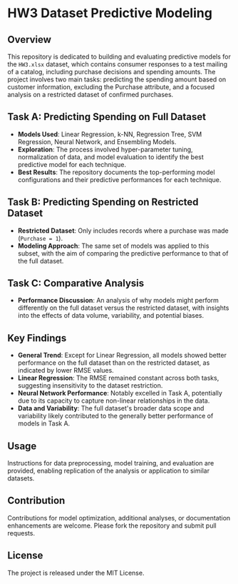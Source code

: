 # HW3 Dataset Predictive Modeling

## Overview
This repository is dedicated to building and evaluating predictive models for the `HW3.xlsx` dataset, which contains consumer responses to a test mailing of a catalog, including purchase decisions and spending amounts. The project involves two main tasks: predicting the spending amount based on customer information, excluding the Purchase attribute, and a focused analysis on a restricted dataset of confirmed purchases.

## Task A: Predicting Spending on Full Dataset
- **Models Used**: Linear Regression, k-NN, Regression Tree, SVM Regression, Neural Network, and Ensembling Models.
- **Exploration**: The process involved hyper-parameter tuning, normalization of data, and model evaluation to identify the best predictive model for each technique.
- **Best Results**: The repository documents the top-performing model configurations and their predictive performances for each technique.

## Task B: Predicting Spending on Restricted Dataset
- **Restricted Dataset**: Only includes records where a purchase was made (`Purchase = 1`).
- **Modeling Approach**: The same set of models was applied to this subset, with the aim of comparing the predictive performance to that of the full dataset.

## Task C: Comparative Analysis
- **Performance Discussion**: An analysis of why models might perform differently on the full dataset versus the restricted dataset, with insights into the effects of data volume, variability, and potential biases.

## Key Findings
- **General Trend**: Except for Linear Regression, all models showed better performance on the full dataset than on the restricted dataset, as indicated by lower RMSE values.
- **Linear Regression**: The RMSE remained constant across both tasks, suggesting insensitivity to the dataset restriction.
- **Neural Network Performance**: Notably excelled in Task A, potentially due to its capacity to capture non-linear relationships in the data.
- **Data and Variability**: The full dataset's broader data scope and variability likely contributed to the generally better performance of models in Task A.

## Usage
Instructions for data preprocessing, model training, and evaluation are provided, enabling replication of the analysis or application to similar datasets.

## Contribution
Contributions for model optimization, additional analyses, or documentation enhancements are welcome. Please fork the repository and submit pull requests.

## License
The project is released under the MIT License.
